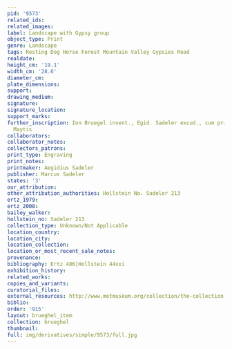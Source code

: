 ```yaml
---
pid: '9573'
related_ids: 
related_images: 
label: Landscape with Gypsy group
object_type: Print
genre: Landscape
tags: Resting Dog Horse Forest Mountain Valley Gypsies Road
realdate: 
height_cm: '19.1'
width_cm: '28.6'
diameter_cm: 
plate_dimensions: 
support: 
drawing_medium: 
signature: 
signature_location: 
support_marks: 
further_inscription: Ion Bruegel invent., Egid. Sadeler excud., cum priuil. Sac caes.
  Maytis
collaborators: 
collaborator_notes: 
collectors_patrons: 
print_type: Engraving
print_notes: 
printmaker: Aegidius Sadeler
publisher: Marcus Sadeler
states: '3'
our_attribution: 
other_attribution_authorities: Hollstein No. Sadeler 213
ertz_1979: 
ertz_2008: 
bailey_walker: 
hollstein_no: Sadeler 213
collection_type: Unknown/Not Applicable
location_country: 
location_city: 
location_collection: 
location_or_most_recent_sale_notes: 
provenance: 
bibliography: Ertz 486|Hollstein 44xxi
exhibition_history: 
related_works: 
copies_and_variants: 
curatorial_files: 
external_resources: http://www.metmuseum.org/collection/the-collection-online/search/398980
biblio: 
order: '915'
layout: brueghel_item
collection: brueghel
thumbnail: 
full: img/derivatives/simple/9573/full.jpg
---
```

